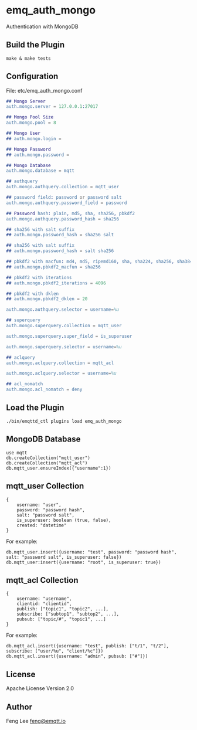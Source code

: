 
emq_auth_mongo
==============

Authentication with MongoDB

Build the Plugin
----------------

```
make & make tests
```

Configuration
-------------

File: etc/emq_auth_mongo.conf

```erlang
## Mongo Server
auth.mongo.server = 127.0.0.1:27017

## Mongo Pool Size
auth.mongo.pool = 8

## Mongo User
## auth.mongo.login = 

## Mongo Password
## auth.mongo.password = 

## Mongo Database
auth.mongo.database = mqtt

## authquery
auth.mongo.authquery.collection = mqtt_user

## password field: password or password salt
auth.mongo.authquery.password_field = password

## Password hash: plain, md5, sha, sha256, pbkdf2
auth.mongo.authquery.password_hash = sha256

## sha256 with salt suffix
## auth.mongo.password_hash = sha256 salt

## sha256 with salt suffix
## auth.mongo.password_hash = salt sha256

## pbkdf2 with macfun: md4, md5, ripemd160, sha, sha224, sha256, sha384, sha512
## auth.mongo.pbkdf2_macfun = sha256

## pbkdf2 with iterations
## auth.mongo.pbkdf2_iterations = 4096

## pbkdf2 with dklen
## auth.mongo.pbkdf2_dklen = 20

auth.mongo.authquery.selector = username=%u

## superquery
auth.mongo.superquery.collection = mqtt_user

auth.mongo.superquery.super_field = is_superuser

auth.mongo.superquery.selector = username=%u

## aclquery
auth.mongo.aclquery.collection = mqtt_acl

auth.mongo.aclquery.selector = username=%u

## acl_nomatch
auth.mongo.acl_nomatch = deny

```

Load the Plugin
---------------

```
./bin/emqttd_ctl plugins load emq_auth_mongo
```

MongoDB Database
----------------

```
use mqtt
db.createCollection("mqtt_user")
db.createCollection("mqtt_acl")
db.mqtt_user.ensureIndex({"username":1})
```

mqtt_user Collection
--------------------

```
{
    username: "user",
    password: "password hash",
    salt: "password salt",
    is_superuser: boolean (true, false),
    created: "datetime"
}
```

For example:
```
db.mqtt_user.insert({username: "test", password: "password hash", salt: "password salt", is_superuser: false})
db.mqtt_user:insert({username: "root", is_superuser: true})
```

mqtt_acl Collection
-------------------

```
{
    username: "username",
    clientid: "clientid",
    publish: ["topic1", "topic2", ...],
    subscribe: ["subtop1", "subtop2", ...],
    pubsub: ["topic/#", "topic1", ...]
}
```

For example:

```
db.mqtt_acl.insert({username: "test", publish: ["t/1", "t/2"], subscribe: ["user/%u", "client/%c"]})
db.mqtt_acl.insert({username: "admin", pubsub: ["#"]})
```

License
-------

Apache License Version 2.0

Author
------

Feng Lee <feng@emqtt.io>

